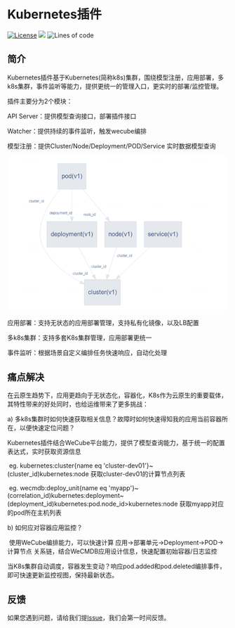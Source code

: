 
# Kubernetes插件
[![License](https://img.shields.io/badge/License-Apache%202.0-blue.svg)](https://opensource.org/licenses/Apache-2.0)
![](https://img.shields.io/badge/language-python-orang.svg)
![Lines of code](https://img.shields.io/tokei/lines/github/WeBankPartners/wecube-plugins-kubernetes)



## 简介

Kubernetes插件基于Kubernetes(简称k8s)集群，围绕模型注册，应用部署，多k8s集群，事件监听等能力，提供更统一的管理入口，更实时的部署/监控管理。



插件主要分为2个模块：

API Server：提供模型查询接口，部署插件接口

Watcher：提供持续的事件监听，触发wecube编排



模型注册：提供Cluster/Node/Deployment/POD/Service 实时数据模型查询

![image-20210406153417837](./images/image-20210406153417837.png)

应用部署：支持无状态的应用部署管理，支持私有化镜像，以及LB配置

多k8s集群：支持多套K8s集群管理，应用部署更统一

事件监听：根据场景自定义编排任务快速响应，自动化处理



## 痛点解决

在云原生趋势下，应用更趋向于无状态化，容器化，K8s作为云原生的重要载体，其特性带来的好处同时，也给运维带来了更多挑战：

  a) 多k8s集群时如何快速获取相关信息？故障时如何快速得知我的应用当前容器所在，以便快速定位问题？

​       Kubernetes插件结合WeCube平台能力，提供了模型查询能力，基于统一的配置表达式，实时获取资源信息

​       eg. kubernetes:cluster{name eq 'cluster-dev01'}~(cluster_id)kubernetes:node  获取cluster-dev01的计算节点列表

​       eg. wecmdb:deploy_unit{name eq 'myapp'}~(correlation_id)kubernetes:deployment~(deployment_id)kubernetes:pod.node_id>kubernetes:node  获取myapp对应的pod所在主机列表

  

  b) 如何应对容器应用监控？

​      使用WeCube编排能力，可以快速计算 应用->部署单元->Deployment-​>POD->计算节点 关系链，结合WeCMDB应用设计信息，快速配置初始容器/日志监控

​      当K8s集群自动调度，容器发生变动？响应pod.added和pod.deleted编排事件，即可快速更新监控视图，保持最新状态。



## 反馈

如果您遇到问题，请给我们提[Issue](https://github.com/WeBankPartners/wecube-plugins-kubernetes/issues/new/choose)，我们会第一时间反馈。